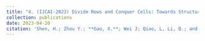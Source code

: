 ```yaml
---
title: "4. (IJCAI-2023) Divide Rows and Conquer Cells: Towards Structure Recognition for Large Tables"
collection: publications
date: 2023-04-20
citation: 'Shen, H.; Zhou Y.; **Gao, X.**; Wei J; Qiao, L, Li, Q.; and Cheng, Z. 2023. Divide Rows and Conquer Cells: Towards Structure Recognition for Large Tables. In Proceedings of the 32nd International Joint Conference on Artificial Intelligence, IJCAI-23.'
---
```

